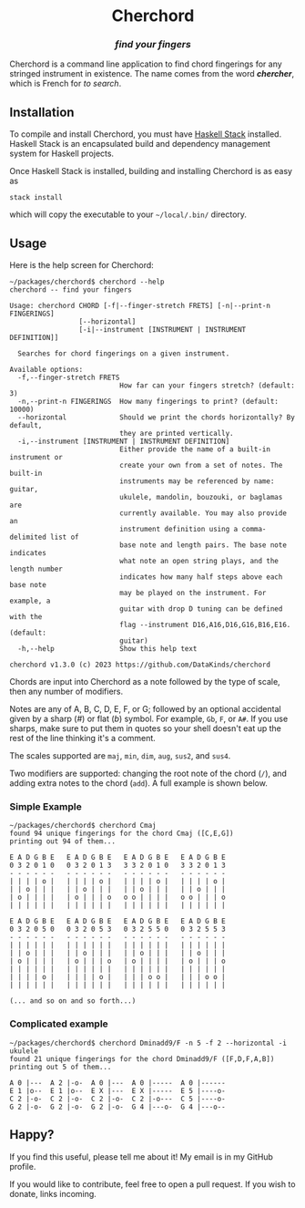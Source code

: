 <div align="center">
	<h1>Cherchord</h1>
    <h3><i>find your fingers</i></h3>
</div>

Cherchord is a command line application to find chord fingerings for any stringed instrument in existence. The name comes from the word **_chercher_**, which is French for _to search_.

## Installation

To compile and install Cherchord, you must have [Haskell Stack](https://docs.haskellstack.org/en/stable/README/) installed. Haskell Stack is an encapsulated build and dependency management system for Haskell projects.

Once Haskell Stack is installed, building and installing Cherchord is as easy as

```
stack install
```

which will copy the executable to your `~/local/.bin/` directory.

## Usage

Here is the help screen for Cherchord:

```
~/packages/cherchord$ cherchord --help
cherchord -- find your fingers

Usage: cherchord CHORD [-f|--finger-stretch FRETS] [-n|--print-n FINGERINGS]
                 [--horizontal]
                 [-i|--instrument [INSTRUMENT | INSTRUMENT DEFINITION]]

  Searches for chord fingerings on a given instrument.

Available options:
  -f,--finger-stretch FRETS
                           How far can your fingers stretch? (default: 3)
  -n,--print-n FINGERINGS  How many fingerings to print? (default: 10000)
  --horizontal             Should we print the chords horizontally? By default,
                           they are printed vertically.
  -i,--instrument [INSTRUMENT | INSTRUMENT DEFINITION]
                           Either provide the name of a built-in instrument or
                           create your own from a set of notes. The built-in
                           instruments may be referenced by name: guitar,
                           ukulele, mandolin, bouzouki, or baglamas are
                           currently available. You may also provide an
                           instrument definition using a comma-delimited list of
                           base note and length pairs. The base note indicates
                           what note an open string plays, and the length number
                           indicates how many half steps above each base note
                           may be played on the instrument. For example, a
                           guitar with drop D tuning can be defined with the
                           flag --instrument D16,A16,D16,G16,B16,E16. (default:
                           guitar)
  -h,--help                Show this help text

cherchord v1.3.0 (c) 2023 https://github.com/DataKinds/cherchord
```

Chords are input into Cherchord as a note followed by the type of scale, then any number of modifiers.

Notes are any of A, B, C, D, E, F, or G; followed by an optional accidental given by a sharp (_#_) or flat (_b_) symbol. For example, `Gb`, `F`, or `A#`. If you use sharps, make sure to put them in quotes so your shell doesn't eat up the rest of the line thinking it's a comment.

The scales supported are `maj`, `min`, `dim`, `aug`, `sus2`, and `sus4`.

Two modifiers are supported: changing the root note of the chord (`/`), and adding extra notes to the chord (`add`). A full example is shown below.

### Simple Example

```
~/packages/cherchord$ cherchord Cmaj 
found 94 unique fingerings for the chord Cmaj ([C,E,G])
printing out 94 of them...

E A D G B E   E A D G B E   E A D G B E   E A D G B E
0 3 2 0 1 0   0 3 2 0 1 3   3 3 2 0 1 0   3 3 2 0 1 3
- - - - - -   - - - - - -   - - - - - -   - - - - - -
| | | | o |   | | | | o |   | | | | o |   | | | | o |
| | o | | |   | | o | | |   | | o | | |   | | o | | |
| o | | | |   | o | | | o   o o | | | |   o o | | | o
| | | | | |   | | | | | |   | | | | | |   | | | | | |

E A D G B E   E A D G B E   E A D G B E   E A D G B E
0 3 2 0 5 0   0 3 2 0 5 3   0 3 2 5 5 0   0 3 2 5 5 3
- - - - - -   - - - - - -   - - - - - -   - - - - - -
| | | | | |   | | | | | |   | | | | | |   | | | | | |
| | o | | |   | | o | | |   | | o | | |   | | o | | |
| o | | | |   | o | | | o   | o | | | |   | o | | | o
| | | | | |   | | | | | |   | | | | | |   | | | | | |
| | | | o |   | | | | o |   | | | o o |   | | | o o |
| | | | | |   | | | | | |   | | | | | |   | | | | | |

(... and so on and so forth...)
```

### Complicated example 

```
~/packages/cherchord$ cherchord Dminadd9/F -n 5 -f 2 --horizontal -i ukulele
found 21 unique fingerings for the chord Dminadd9/F ([F,D,F,A,B])
printing out 5 of them...

A 0 |---  A 2 |-o-  A 0 |---  A 0 |-----  A 0 |------
E 1 |o--  E 1 |o--  E X |---  E X |-----  E 5 |----o-
C 2 |-o-  C 2 |-o-  C 2 |-o-  C 2 |-o---  C 5 |----o-
G 2 |-o-  G 2 |-o-  G 2 |-o-  G 4 |---o-  G 4 |---o--
```

## Happy?

If you find this useful, please tell me about it! My email is in my GitHub profile. 

If you would like to contribute, feel free to open a pull request. If you wish to donate, links incoming.
